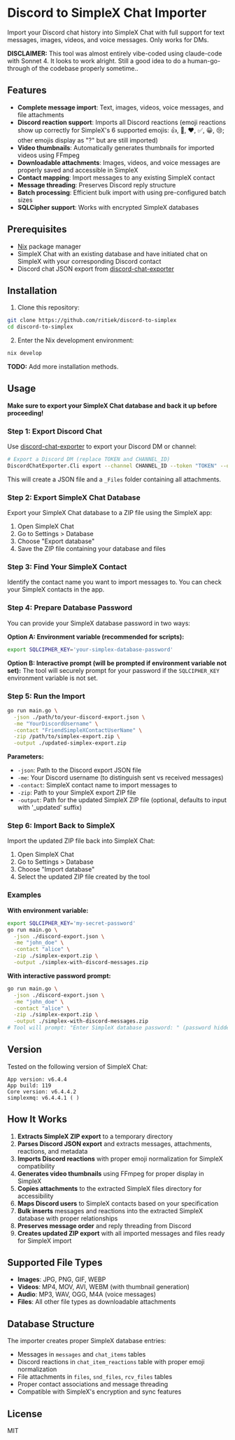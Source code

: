 # Discord to SimpleX Chat Importer

Import your Discord chat history into SimpleX Chat with full support for text messages, images, videos, and voice messages.
Only works for DMs.

**DISCLAIMER:** This tool was almost entirely vibe-coded using claude-code with Sonnet 4. It looks to work alright. Still
a good idea to do a human-go-through of the codebase properly sometime..

## Features

- **Complete message import**: Text, images, videos, voice messages, and file attachments
- **Discord reaction support**: Imports all Discord reactions (emoji reactions show up correctly for SimpleX's 6 supported emojis: 👍, 🚀, ❤, ✅, 😀, 😢; other emojis display as "?" but are still imported)
- **Video thumbnails**: Automatically generates thumbnails for imported videos using FFmpeg
- **Downloadable attachments**: Images, videos, and voice messages are properly saved and accessible in SimpleX
- **Contact mapping**: Import messages to any existing SimpleX contact
- **Message threading**: Preserves Discord reply structure
- **Batch processing**: Efficient bulk import with using pre-configured batch sizes
- **SQLCipher support**: Works with encrypted SimpleX databases

## Prerequisites

- [Nix](https://nixos.org/download.html) package manager
- SimpleX Chat with an existing database and have initiated chat on SimpleX with your corresponding Discord contact
- Discord chat JSON export from [discord-chat-exporter](https://github.com/Tyrrrz/DiscordChatExporter)

## Installation

1. Clone this repository:
```bash
git clone https://github.com/ritiek/discord-to-simplex
cd discord-to-simplex
```

2. Enter the Nix development environment:
```bash
nix develop
```

**TODO:** Add more installation methods.

## Usage

**Make sure to export your SimpleX Chat database and back it up before proceeding!**

### Step 1: Export Discord Chat

Use [discord-chat-exporter](https://github.com/Tyrrrz/DiscordChatExporter) to export your Discord DM or channel:

```bash
# Export a Discord DM (replace TOKEN and CHANNEL_ID)
DiscordChatExporter.Cli export --channel CHANNEL_ID --token "TOKEN" --output . --media --reuse-media --markdown false --format Json
```

This will create a JSON file and a `_Files` folder containing all attachments.

### Step 2: Export SimpleX Chat Database

Export your SimpleX Chat database to a ZIP file using the SimpleX app:

1. Open SimpleX Chat
2. Go to Settings > Database
3. Choose "Export database" 
4. Save the ZIP file containing your database and files

### Step 3: Find Your SimpleX Contact

Identify the contact name you want to import messages to. You can check your SimpleX contacts in the app.

### Step 4: Prepare Database Password

You can provide your SimpleX database password in two ways:

**Option A: Environment variable (recommended for scripts):**
```bash
export SQLCIPHER_KEY='your-simplex-database-password'
```

**Option B: Interactive prompt (will be prompted if environment variable not set):**
The tool will securely prompt for your password if the `SQLCIPHER_KEY` environment variable is not set.

### Step 5: Run the Import

```bash
go run main.go \
  -json ./path/to/your-discord-export.json \
  -me "YourDiscordUsername" \
  -contact "FriendSimpleXContactUserName" \
  -zip /path/to/simplex-export.zip \
  -output ./updated-simplex-export.zip
```

**Parameters:**
- `-json`: Path to the Discord export JSON file
- `-me`: Your Discord username (to distinguish sent vs received messages)
- `-contact`: SimpleX contact name to import messages to
- `-zip`: Path to your SimpleX export ZIP file
- `-output`: Path for the updated SimpleX ZIP file (optional, defaults to input with '_updated' suffix)

### Step 6: Import Back to SimpleX

Import the updated ZIP file back into SimpleX Chat:

1. Open SimpleX Chat
2. Go to Settings > Database
3. Choose "Import database"
4. Select the updated ZIP file created by the tool

### Examples

**With environment variable:**
```bash
export SQLCIPHER_KEY='my-secret-password'
go run main.go \
  -json ./discord-export.json \
  -me "john_doe" \
  -contact "alice" \
  -zip ./simplex-export.zip \
  -output ./simplex-with-discord-messages.zip
```

**With interactive password prompt:**
```bash
go run main.go \
  -json ./discord-export.json \
  -me "john_doe" \
  -contact "alice" \
  -zip ./simplex-export.zip \
  -output ./simplex-with-discord-messages.zip
# Tool will prompt: "Enter SimpleX database password: " (password hidden)
```

## Version

Tested on the following version of SimpleX Chat:
```
App version: v6.4.4
App build: 119
Core version: v6.4.4.2
simplexmq: v6.4.4.1 ( )
```

## How It Works

1. **Extracts SimpleX ZIP export** to a temporary directory
2. **Parses Discord JSON export** and extracts messages, attachments, reactions, and metadata
3. **Imports Discord reactions** with proper emoji normalization for SimpleX compatibility
4. **Generates video thumbnails** using FFmpeg for proper display in SimpleX
5. **Copies attachments** to the extracted SimpleX files directory for accessibility
6. **Maps Discord users** to SimpleX contacts based on your specification
7. **Bulk inserts** messages and reactions into the extracted SimpleX database with proper relationships
8. **Preserves message order** and reply threading from Discord
9. **Creates updated ZIP export** with all imported messages and files ready for SimpleX import

## Supported File Types

- **Images**: JPG, PNG, GIF, WEBP
- **Videos**: MP4, MOV, AVI, WEBM (with thumbnail generation)
- **Audio**: MP3, WAV, OGG, M4A (voice messages)
- **Files**: All other file types as downloadable attachments

## Database Structure

The importer creates proper SimpleX database entries:
- Messages in `messages` and `chat_items` tables
- Discord reactions in `chat_item_reactions` table with proper emoji normalization
- File attachments in `files`, `snd_files`, `rcv_files` tables
- Proper contact associations and message threading
- Compatible with SimpleX's encryption and sync features

## License

MIT
